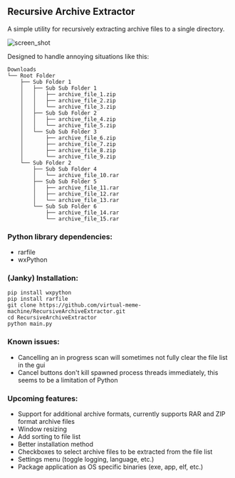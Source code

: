 ## Recursive Archive Extractor
A simple utility for recursively extracting archive files to a single directory.

![screen_shot](https://user-images.githubusercontent.com/46010615/106102154-d0b87100-60f3-11eb-9be6-6ebe30283ab6.png)

Designed to handle annoying situations like this:
```
Downloads
└── Root Folder
    ├── Sub Folder 1
    │   ├── Sub Sub Folder 1
    │   │   ├── archive_file_1.zip
    │   │   ├── archive_file_2.zip
    │   │   └── archive_file_3.zip
    │   ├── Sub Sub Folder 2
    │   │   ├── archive_file_4.zip
    │   │   └── archive_file_5.zip
    │   └── Sub Sub Folder 3
    │       ├── archive_file_6.zip
    │       ├── archive_file_7.zip
    │       ├── archive_file_8.zip
    │       └── archive_file_9.zip
    └── Sub Folder 2
        ├── Sub Sub Folder 4
        │   └── archive_file_10.rar
        ├── Sub Sub Folder 5
        │   ├── archive_file_11.rar
        │   ├── archive_file_12.rar
        │   └── archive_file_13.rar
        └── Sub Sub Folder 6
            ├── archive_file_14.rar
            └── archive_file_15.rar
```

### Python library dependencies:
- rarfile
- wxPython

### (Janky) Installation:
```
pip install wxpython
pip install rarfile
git clone https://github.com/virtual-meme-machine/RecursiveArchiveExtractor.git
cd RecursiveArchiveExtractor
python main.py
```

### Known issues:
- Cancelling an in progress scan will sometimes not fully clear the file list in the gui
- Cancel buttons don't kill spawned process threads immediately, this seems to be a limitation of Python

### Upcoming features:
- Support for additional archive formats, currently supports RAR and ZIP format archive files
- Window resizing
- Add sorting to file list
- Better installation method
- Checkboxes to select archive files to be extracted from the file list
- Settings menu (toggle logging, language, etc.)
- Package application as OS specific binaries (exe, app, elf, etc.)